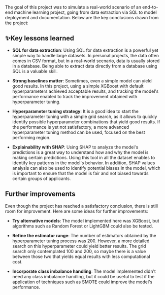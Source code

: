 The goal of this project was to simulate a real-world scenario of an end-to-end 
machine learning project, going from data extraction via SQL to model 
deployment and documentation. Below are the key conclusions drawn from the 
project: 

## ✨Key lessons learned 

- **SQL for data extraction**: Using SQL for data extraction is a powerful 
yet simple way to handle large datasets. In personal projects, the data 
often comes in CSV format, but in a real-world scenario, data is usually 
stored in a database. Being able to extract data directly from a database 
using SQL is a valuable skill. 

- **Strong baselines matter**: Sometimes, even a simple model can yield good 
results. In this project, using a simple XGBoost with default hyperparameters 
achieved acceptable results, and tracking the model's performance enabled to 
track the improvement obtained with hyperparameter tuning. 

- **Hyperparameter tuning strategy**: It is a good idea to start the 
hyperparameter tuning with a simple grid search, as it allows to quickly 
identify possible hyperparameter combinations that yield good results. If 
the performance is yet not satisfactory, a more advanced hyperparameter tuning 
method can be used, focused on the best performing region. 

- **Explainability with SHAP**: Using SHAP to analyze the model's predictions 
is a great way to understand how and why the model is making certain 
predictions. Using this tool in all the dataset enables to identify key 
patterns in the model's behavior. In addition, SHAP values analysis can also 
be used to identify potential biases in the model, which is important to 
ensure that the model is fair and not biased towards certain groups of 
applicants. 

## Further improvements 

Even though the project has reached a satisfactory conclusion, there is still 
room for improvement. Here are some ideas for further improvements: 

- **Try alternative models**: The model implemented here was XGBoost, but 
algorithms such as Random Forest or LightGBM could also be tested. 

- **Refine the estimator range**: The number of estimators obtained by the 
hyperparameter tuning process was 200. However, a more detailed search on 
this hyperparameter could yield better results. The grid search only 
contemplated 100 and 200, so maybe there is a value between those two that 
yields equal results with less computational cost. 

- **Incorporate class imbalance handling**: The model implemented didn't need 
any class imbalance handling, but it could be useful to test if the application
of techniques such as SMOTE could improve the model's performance. 